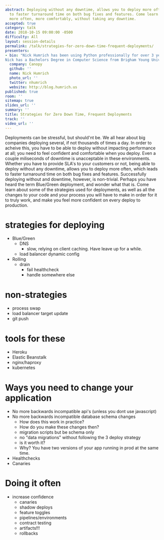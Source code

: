 ```yaml
---
abstract: Deploying without any downtime, allows you to deploy more often, which leads
  to faster turnaround time on both bug fixes and features. Come learn how to deploy
  more often, more comfortably, without taking any downtime.
accepted: true
category: talk
date: 2018-10-15 09:00:00 -0500
difficulty: All
layout: session-details
permalink: /talk/strategies-for-zero-down-time-frequent-deployments/
presenters:
- bio: "Nick Humrich has been using Python professionally for over 3 years. He is currently a DevOps engineer for Canopy, a software startup changing the US Tax industry. Before Canopy, Nick was at Amazon Web Services working on the Elastic Beanstalk product.
Nick has a Bachelors Degree in Computer Science from Brigham Young University."
  company: Canopy
  github: ''
  name: Nick Humrich
  photo_url: ''
  twitter: nhumrich
  website: http://blog.humrich.us
published: true
room: ''
sitemap: true
slides_url: ''
summary: ''
title: Strategies for Zero Down Time, Frequent Deployments
track: ''
video_url: ''
---
```


Deployments can be stressful, but should'nt be. We all hear about big companies deploying several, if not thousands of times a day. In order to acheive this, you have to be able to deploy without impacting performance at all; you need to feel confident and comfortable when you deploy. Even a couple miliseconds of downtime is unacceptable in these environments. Whether you have to provide SLA's to your customers or not, being able to deploy without any downtime, allows you to deploy more often, which leads to faster turnaround time on both bug fixes and features. Successfully deploying without and downtime, however, is non-trivial. Perhaps you have heard the term Blue/Green deployment, and wonder what that is.  Come learn about some of the strategies used for deployments, as well as all the changes to your code and your process you will have to make in order for it to truly work, and make you feel more confident on every deploy to production. 

# strategies for deploying
* Blue/Green
  * DNS
    * slow, relying on client caching. Have leave up for a while. 
  * load balancer dynamic config
* Rolling
  * drain
    * fail healthcheck
    * handle somewhere else
# non-strategies
* process swap
* load balancer target update
* git push

# tools for these
* Heroku
* Elastic Beanstalk
* nginx/haproxy
* kubernetes

# Ways you need to change your application
* No more backwards incompatible api's (unless you dont use javascript)
* No more backwards incompatible database schema changes
  * How does this work in practice?
  * How do you make these changes then?
  * migration scripts but be schema only
  * no "data migrations" without following the 3 deploy strategy
  * is it worth it?
  * Why? You have two versions of your app running in prod at the same time.
* Healthchecks
* Canaries


# Doing it often
* increase confidence
  * canaries
  * shadow deploys
  * feature toggles
  * pipelines/environments
  * contract testing
  * artifacts!!!
  * rollbacks
